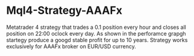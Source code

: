 # Mql4-Strategy-AAAFx
Metatrader 4 strategy that trades a 0.1 position every hour and closes all position on 22:00 oclock every day.
As shown in the perforamce grapgh startegy produce a googd stable profit for up to 10 years.
Strategy works exclusively for AAAFx broker on EUR/USD currency.
